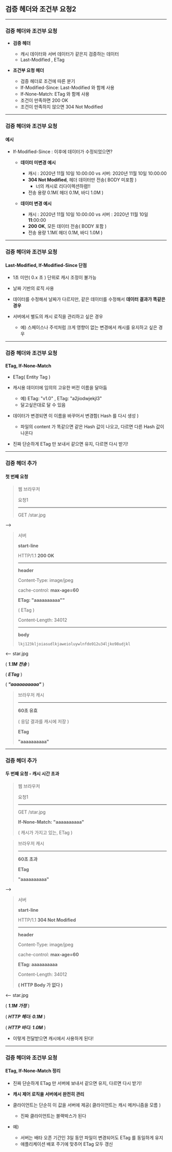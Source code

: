## 검증 헤더와 조건부 요청2

---

### 검증 헤더와 조건부 요청

- **검증 헤더**
  - 캐시 데이터와 서버 데이터가 같은지 검증하는 데이터
  - Last-Modified , ETag


- **조건부 요청 헤더**
  - 검증 헤더로 조건에 따른 분기
  - If-Modified-Since: Last-Modified 와 함께 사용
  - If-None-Match: ETag 와 함께 사용
  - 조건이 만족하면 200 OK
  - 조건이 만족하지 않으면 304 Not Modified

---

### 검증 헤더와 조건부 요청
#### 예시

- If-Modified-Since : 이후에 데이터가 수정되었으면?
  - **데이터 미변경 예시**
    - 캐시 : 2020년 11월 10일 10:00:00 vs 서버: 2020년 11월 10일 10:00:00
    - **304 Not Modified**, 헤더 데이터만 전송( BODY 미포함 )
      - 너의 캐시로 리다이렉션하렴!!
    - 전송 용량 0.1M( 헤더 0.1M, 바디 1.0M )
    
  - **데이터 변경 예시**
    - 캐시 : 2020년 11월 10일 10:00:00 vs 서버 : 2020년 11월 10일 **11**:00:00
    - **200 OK**, 모든 데이터 전송( BODY 포함 )
    - 전송 용량 1.1M( 헤더 0.1M, 바디 1.0M )

---

### 검증 헤더와 조건부 요청
#### Last-Modified, If-Modified-Since 단점

- 1초 미만( 0.x 초 ) 단위로 캐시 조정이 불가능


- 날짜 기반의 로직 사용


- 데이터를 수정해서 날짜가 다르지만, 같은 데이터를 수정해서 **데이터 결과가 똑같은 경우**


- 서버에서 별도의 캐시 로직을 관리하고 싶은 경우
  - 예) 스페이스나 주석처럼 크게 영향이 없는 변경에서 캐시를 유지하고 싶은 경우

---

### 검증 헤더와 조건부 요청
#### ETag, If-None-Match

- ETag( Entity Tag )


- 캐시용 데이터에 임의의 고유한 버전 이름을 달아둠
  - 예) ETag: "v1.0" , ETag: "a2jiodwjekjl3"
  - 달고싶은대로 달 수 있음


- 데이터가 변경되면 이 이름을 바꾸어서 변경함( Hash 를 다시 생성 )
  - 파일의 content 가 똑같으면 같은 Hash 값이 나오고, 다르면 다른 Hash 값이 나온다


- 진짜 단순하게 ETag 만 보내서 같으면 유지, 다르면 다시 받기!

---

### 검증 헤더 추가
#### 첫 번째 요청

> 웹 브라우저
>
> 요청1
>
> ---
>
> GET /star.jpg

-->

> 서버
>
> **start-line**
>
> HTTP/1.1 **200 OK**
>
> ---
>
> **header**
>
> Content-Type: image/jpeg
>
> cache-control: **max-age=60**
>
> **ETag: "aaaaaaaaaa""**
>
> ( ETag )
>
> Content-Length: 34012
>
> ---
>
> **body**
>
> ````text
> lkj123kljoiasudlkjaweioluywlnfdo912u34ljko98udjkl
> ````

<-- star.jpg

( _**1.1M 전송**_ )

( _**ETag**_ )

( _**"aaaaaaaaaa"**_ )

> 브라우저 캐시
>
> ---
>
> **60초 유효**
>
> ( 응답 결과를 캐시에 저장 )
>
> **ETag**
> 
> **"aaaaaaaaaa"**

---

### 검증 헤더 추가
#### 두 번째 요청 - 캐시 시간 초과

> 웹 브라우저
>
> 요청1
>
> ---
>
> GET /star.jpg
> 
> **If-None-Match: "aaaaaaaaaa"**
> 
> ( 캐시가 가지고 있는, ETag )

> 브라우저 캐시
>
> ---
>
> **60초 초과**
>
> **ETag**
>
> **"aaaaaaaaaa"**

-->

> 서버
>
> **start-line**
>
> HTTP/1.1 **304 Not Modified**
>
> ---
>
> **header**
>
> Content-Type: image/jpeg
>
> cache-control: **max-age=60**
>
> **ETag: aaaaaaaaaa**
>
> Content-Length: 34012
>
> **( HTTP Body 가 없다 )**

<-- star.jpg

( _**1.1M 가정**_ )

( _**HTTP 헤더: 0.1M**_ )

( _**HTTP 바디: 1.0M**_ )

- 이렇게 전달받으면 캐시에서 사용하게 된다!

---

### 검증 헤더와 조건부 요청
#### ETag, If-None-Match 정리

- 진짜 단순하게 ETag 만 서버에 보내서 같으면 유지, 다르면 다시 받기!


- **캐시 제어 로직을 서버에서 완전히 관리**


- 클라이언트는 단순히 이 값을 서버에 제공( 클라이언트는 캐시 메커니즘을 모름 )
  - 진짜 클라이언트는 블랙박스가 된다

- 예)
  - 서버는 배타 오픈 기간인 3일 동안 파일이 변경되어도 ETag 를 동일하게 유지
  - 애플리케이션 배포 주기에 맞추어 ETag 모두 갱신

